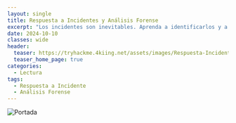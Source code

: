 ```yaml
---
layout: single
title: Respuesta a Incidentes y Análisis Forense
excerpt: "Los incidentes son inevitables. Aprenda a identificarlos y a responder ante ellos."
date: 2024-10-10
classes: wide
header:
  teaser: https://tryhackme.4kiing.net/assets/images/Respuesta-Incidentes/Incidente.jpeg
  teaser_home_page: true
categories:
  - Lectura
tags:
  - Respuesta a Incidente
  - Análisis Forense
---
```


![Portada](https://tryhackme.4kiing.net/assets/images/Respuesta-Incidentes/Portada.jpg)

